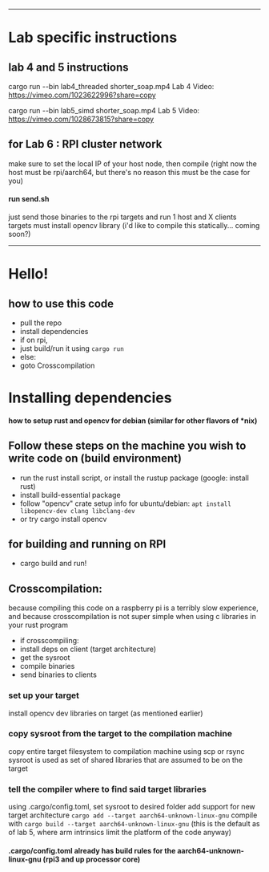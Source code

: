 
---
# Lab specific instructions

## lab 4 and 5 instructions 
cargo run --bin lab4_threaded shorter_soap.mp4
Lab 4 Video: https://vimeo.com/1023622996?share=copy

cargo run --bin lab5_simd shorter_soap.mp4
Lab 5 Video: https://vimeo.com/1028673815?share=copy


## for Lab 6 : RPI cluster network
make sure to set the local IP of your host node, then compile (right now the host must be rpi/aarch64, but there's no reason this must be the case for you)  
#### run send.sh
just send those binaries to the rpi targets and run 1 host and X clients
targets must install opencv library (i'd like to compile this statically... coming soon?)

---

# Hello!
## how to use this code
- pull the repo
- install dependencies
- if on rpi,
-   just build/run it using ``cargo run``
- else: 
-   goto Crosscompilation


# Installing dependencies
#### how to setup rust and opencv for debian (similar for other flavors of *nix)
## Follow these steps on the machine you wish to write code on (build environment)
- run the rust install script, or install the rustup package (google: install rust)
- install build-essential package
- follow "opencv" crate setup info for ubuntu/debian: ``apt install libopencv-dev clang libclang-dev``
-   or try cargo install opencv

## for building and running on RPI

- cargo build and run!



## Crosscompilation:
because compiling this code on a raspberry pi is a terribly slow experience, and because crosscompilation is not super simple when using c libraries in your rust program

- if crosscompiling: 
-   install deps on client (target architecture)
-   get the sysroot
-   compile binaries
-   send binaries to clients
  
### set up your target
install opencv dev libraries on target (as mentioned earlier)

### copy sysroot from the target to the compilation machine
copy entire target filesystem to compilation machine using scp or rsync 
sysroot is used as set of shared libraries that are assumed to be on the target  

### tell the compiler where to find said target libraries
using .cargo/config.toml, set sysroot to desired folder
add support for new target architecture ``cargo add --target aarch64-unknown-linux-gnu``
compile with ``cargo build --target aarch64-unknown-linux-gnu`` (this is the default as of lab 5, where arm intrinsics limit the platform of the code anyway)
#### .cargo/config.toml already has build rules for the aarch64-unknown-linux-gnu (rpi3 and up processor core)


